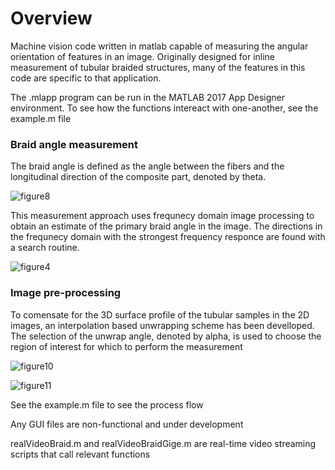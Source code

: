 # Overview
Machine vision code written in matlab capable of measuring the angular orientation of features in an image.  Originally designed for inline measurement of tubular braided structures, many of the features in this code are specific to that application.

The .mlapp program can be run in the MATLAB 2017 App Designer environment.
To see how the functions intereact with one-another, see the example.m file

### Braid angle measurement
The braid angle is defined as the angle between the fibers and the longitudinal direction of the composite part, denoted by theta.

![figure8](https://user-images.githubusercontent.com/25425685/35190875-b8dc905a-fe29-11e7-856b-054cfc305cee.jpg)

This measurement approach uses frequnecy domain image processing to obtain an estimate of the primary braid angle in the image.
The directions in the frequnecy domain with the strongest frequency responce are found with a search routine.

![figure4](https://user-images.githubusercontent.com/25425685/35190854-4e430242-fe29-11e7-941a-8c34767248b6.jpg)

### Image pre-processing
To comensate for the 3D surface profile of the tubular samples in the 2D images, an interpolation based unwrapping scheme has been develloped.
The selection of the unwrap angle, denoted by alpha, is used to choose the region of interest for which to perform the measurement

![figure10](https://user-images.githubusercontent.com/25425685/35190868-978255f2-fe29-11e7-8047-bed884f45501.jpg)

![figure11](https://user-images.githubusercontent.com/25425685/35190861-66790848-fe29-11e7-94eb-6734ea0a4653.jpg)



See the example.m file to see the process flow

Any GUI files are non-functional and under development
 
realVideoBraid.m and realVideoBraidGige.m are real-time video streaming scripts that call relevant functions
